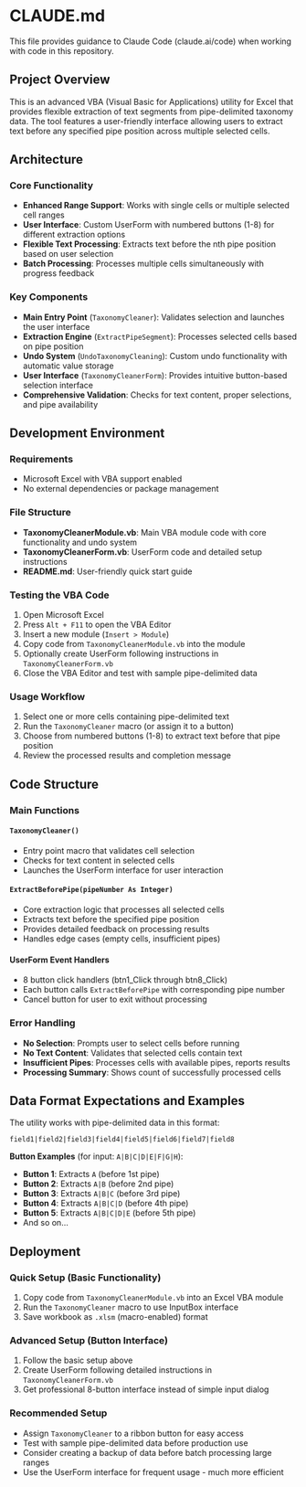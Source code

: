 # CLAUDE.md

This file provides guidance to Claude Code (claude.ai/code) when working with code in this repository.

## Project Overview

This is an advanced VBA (Visual Basic for Applications) utility for Excel that provides flexible extraction of text segments from pipe-delimited taxonomy data. The tool features a user-friendly interface allowing users to extract text before any specified pipe position across multiple selected cells.

## Architecture

### Core Functionality
- **Enhanced Range Support**: Works with single cells or multiple selected cell ranges
- **User Interface**: Custom UserForm with numbered buttons (1-8) for different extraction options
- **Flexible Text Processing**: Extracts text before the nth pipe position based on user selection
- **Batch Processing**: Processes multiple cells simultaneously with progress feedback

### Key Components
- **Main Entry Point** (`TaxonomyCleaner`): Validates selection and launches the user interface
- **Extraction Engine** (`ExtractPipeSegment`): Processes selected cells based on pipe position
- **Undo System** (`UndoTaxonomyCleaning`): Custom undo functionality with automatic value storage
- **User Interface** (`TaxonomyCleanerForm`): Provides intuitive button-based selection interface
- **Comprehensive Validation**: Checks for text content, proper selections, and pipe availability

## Development Environment

### Requirements
- Microsoft Excel with VBA support enabled
- No external dependencies or package management

### File Structure
- **TaxonomyCleanerModule.vb**: Main VBA module code with core functionality and undo system
- **TaxonomyCleanerForm.vb**: UserForm code and detailed setup instructions
- **README.md**: User-friendly quick start guide

### Testing the VBA Code
1. Open Microsoft Excel
2. Press `Alt + F11` to open the VBA Editor
3. Insert a new module (`Insert > Module`)
4. Copy code from `TaxonomyCleanerModule.vb` into the module
5. Optionally create UserForm following instructions in `TaxonomyCleanerForm.vb`
6. Close the VBA Editor and test with sample pipe-delimited data

### Usage Workflow
1. Select one or more cells containing pipe-delimited text
2. Run the `TaxonomyCleaner` macro (or assign it to a button)
3. Choose from numbered buttons (1-8) to extract text before that pipe position
4. Review the processed results and completion message

## Code Structure

### Main Functions

#### `TaxonomyCleaner()`
- Entry point macro that validates cell selection
- Checks for text content in selected cells
- Launches the UserForm interface for user interaction

#### `ExtractBeforePipe(pipeNumber As Integer)`
- Core extraction logic that processes all selected cells
- Extracts text before the specified pipe position
- Provides detailed feedback on processing results
- Handles edge cases (empty cells, insufficient pipes)

#### UserForm Event Handlers
- 8 button click handlers (btn1_Click through btn8_Click)
- Each button calls `ExtractBeforePipe` with corresponding pipe number
- Cancel button for user to exit without processing

### Error Handling
- **No Selection**: Prompts user to select cells before running
- **No Text Content**: Validates that selected cells contain text
- **Insufficient Pipes**: Processes cells with available pipes, reports results
- **Processing Summary**: Shows count of successfully processed cells

## Data Format Expectations and Examples

The utility works with pipe-delimited data in this format:
```
field1|field2|field3|field4|field5|field6|field7|field8
```

**Button Examples** (for input: `A|B|C|D|E|F|G|H`):
- **Button 1**: Extracts `A` (before 1st pipe)
- **Button 2**: Extracts `A|B` (before 2nd pipe)
- **Button 3**: Extracts `A|B|C` (before 3rd pipe)
- **Button 4**: Extracts `A|B|C|D` (before 4th pipe)
- **Button 5**: Extracts `A|B|C|D|E` (before 5th pipe)
- And so on...

## Deployment

### Quick Setup (Basic Functionality)
1. Copy code from `TaxonomyCleanerModule.vb` into an Excel VBA module
2. Run the `TaxonomyCleaner` macro to use InputBox interface
3. Save workbook as `.xlsm` (macro-enabled) format

### Advanced Setup (Button Interface)
1. Follow the basic setup above
2. Create UserForm following detailed instructions in `TaxonomyCleanerForm.vb`
3. Get professional 8-button interface instead of simple input dialog

### Recommended Setup
- Assign `TaxonomyCleaner` to a ribbon button for easy access
- Test with sample pipe-delimited data before production use
- Consider creating a backup of data before batch processing large ranges
- Use the UserForm interface for frequent usage - much more efficient